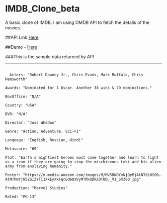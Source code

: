 # IMDB_Clone_beta
A basic clone of IMDB. I am using OMDB API to fetch the details of the movies.

##API Link [Here](http://www.omdbapi.com/)

##Demo - [Here](https://imdbclone.surge.sh)

###This is the sample data returned by API
<hr>
<code>
  Actors: "Robert Downey Jr., Chris Evans, Mark Ruffalo, Chris Hemsworth"
​
Awards: "Nominated for 1 Oscar. Another 38 wins & 79 nominations."
​
BoxOffice: "N/A"
​
Country: "USA"
​
DVD: "N/A"
​
Director: "Joss Whedon"
​
Genre: "Action, Adventure, Sci-Fi"
​
Language: "English, Russian, Hindi"
​
Metascore: "69"
​
Plot: "Earth's mightiest heroes must come together and learn to fight as a team if they are going to stop the mischievous Loki and his alien army from enslaving humanity."
​
Poster: "https://m.media-amazon.com/images/M/MV5BNDYxNjQyMjAtNTdiOS00…AtNThmYjU5ZGI2YTI1XkEyXkFqcGdeQXVyMTMxODk2OTU@._V1_SX300.jpg"
​
Production: "Marvel Studios"
​
Rated: "PG-13"
​

</code>
